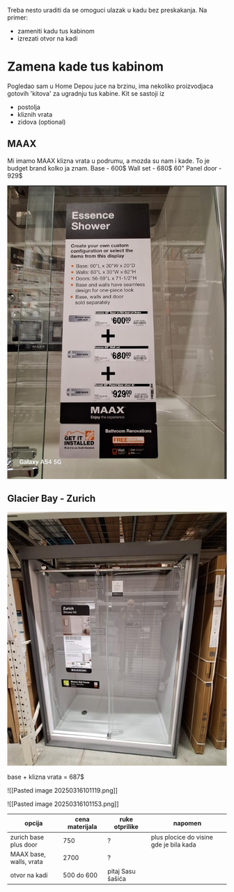 Treba nesto uraditi da se omoguci ulazak u kadu bez preskakanja. Na primer:
- zameniti kadu tus kabinom
- izrezati otvor na kadi


# Zamena kade tus kabinom

Pogledao sam u Home Depou juce na brzinu, ima nekoliko proizvodjaca gotovih 'kitova' za ugradnju tus kabine.
Kit se sastoji iz 
- postolja
- kliznih vrata
- zidova (optional)

## MAAX

Mi imamo MAAX klizna vrata u podrumu, a mozda su nam i kade. To je budget brand kolko ja znam.
Base - 600$
Wall set - 680$
60" Panel door - 929$

![max](https://github.com/alexbasaric/proba/blob/main/adaptacija-kade/Pasted%20image%2020250316100848.png)

## Glacier Bay - Zurich
![zurich1](
https://github.com/alexbasaric/proba/blob/main/images/Pasted%20image%2020250316101153.png)


base + klizna vrata = 687$ 

![[Pasted image 20250316101119.png]]


![[Pasted image 20250316101153.png]]


|opcija| cena materijala| ruke otprilike |napomen|
|---|---|---|---|
|zurich base plus door|750|?|plus plocice do visine gde je bila kada|
|MAAX base, walls, vrata|2700|?||
|otvor na kadi|500 do 600| pitaj Sasu šašića||


